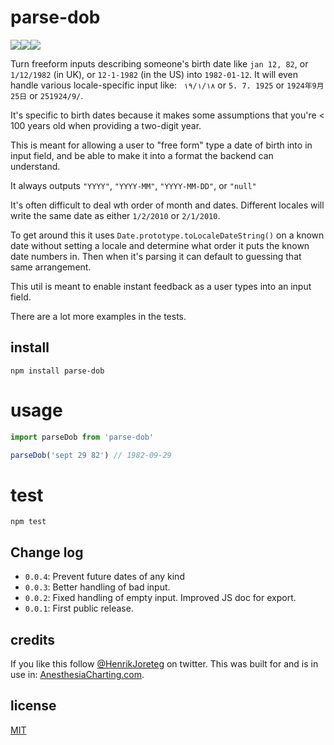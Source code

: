 # parse-dob

![](https://img.shields.io/npm/dm/parse-dob.svg)![](https://img.shields.io/npm/v/parse-dob.svg)![](https://img.shields.io/npm/l/parse-dob.svg)

Turn freeform inputs describing someone's birth date like `jan 12, 82`, or `1/12/1982` (in UK), or `12-1-1982` (in the US) into `1982-01-12`. It will even handle various locale-specific input like: ` ١٨‏/١‏/١٩` or `5. 7. 1925` or `1924年9月25日` or `25‏/9‏/1924`.

It's specific to birth dates because it makes some assumptions that you're < 100 years old when providing a two-digit year.

This is meant for allowing a user to "free form" type a date of birth into in input field, and be able to make it into a format the backend can understand.

It always outputs `"YYYY"`, `"YYYY-MM"`, `"YYYY-MM-DD"`, or `"null"`

It's often difficult to deal wth order of month and dates. Different locales will write the same date as either `1/2/2010` or `2/1/2010`.

To get around this it uses `Date.prototype.toLocaleDateString()` on a known date without setting a locale and determine what order it puts the known date numbers in. Then when it's parsing it can default to guessing that same arrangement.

This util is meant to enable instant feedback as a user types into an input field.

There are a lot more examples in the tests.

## install

```
npm install parse-dob
```

# usage

```js
import parseDob from 'parse-dob'

parseDob('sept 29 82') // 1982-09-29
```

# test

```
npm test
```

## Change log

- `0.0.4`: Prevent future dates of any kind
- `0.0.3`: Better handling of bad input.
- `0.0.2`: Fixed handling of empty input. Improved JS doc for export.
- `0.0.1`: First public release.

## credits

If you like this follow [@HenrikJoreteg](http://twitter.com/henrikjoreteg) on twitter. This was built for and is in use in: [AnesthesiaCharting.com](https://anesthesiacharting.com).

## license

[MIT](http://mit.joreteg.com/)
